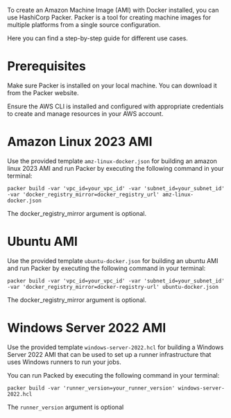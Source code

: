 To create an Amazon Machine Image (AMI) with Docker installed, you can use HashiCorp Packer. Packer is a tool for creating machine images for multiple platforms from a single source configuration.

Here you can find a step-by-step guide for different use cases.

# Prerequisites
Make sure Packer is installed on your local machine. You can download it from the Packer website.

Ensure the AWS CLI is installed and configured with appropriate credentials to create and manage resources in your AWS account.

# Amazon Linux 2023 AMI 

Use the provided template `amz-linux-docker.json` for building an amazon linux 2023 AMI and run Packer by executing the following command in your terminal:

```
packer build -var 'vpc_id=your_vpc_id' -var 'subnet_id=your_subnet_id' -var 'docker_registry_mirror=docker_registry_url' amz-linux-docker.json
```

The docker_registry_mirror argument is optional.

# Ubuntu AMI

Use the provided template `ubuntu-docker.json` for building an ubuntu AMI and run Packer by executing the following command in your terminal:

```
packer build -var 'vpc_id=your_vpc_id' -var 'subnet_id=your_subnet_id' -var 'docker_registry_mirror=docker-registry-url' ubuntu-docker.json 
```

The docker_registry_mirror argument is optional.

# Windows Server 2022 AMI

Use the provided template `windows-server-2022.hcl` for building a Windows Server 2022 AMI that can be used to set up a runner infrastructure that
uses Windows runners to run your jobs.

You can run Packed by executing the following command in your terminal:

```
packer build -var 'runner_version=your_runner_version' windows-server-2022.hcl
```

The `runner_version` argument is optional